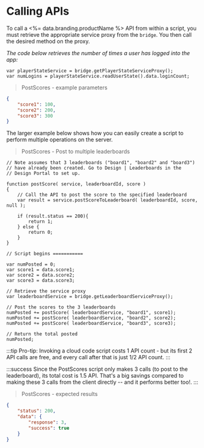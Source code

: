 # Calling APIs



To call a <%= data.branding.productName %> API from within a script, you must retrieve the appropriate service proxy from the `bridge`. You then call the desired method on the proxy.

*The code below retrieves the number of times a user has logged into the app:*
```
var playerStateService = bridge.getPlayerStateServiceProxy();
var numLogins = playerStateService.readUserState().data.loginCount;
```

> PostScores - example parameters

```json
{
    "score1": 100,
    "score2": 200,
    "score3": 300
}
```

The larger example below shows how you can easily create a script to perform multiple operations on the server.

> PostScores - Post to multiple leaderboards

```cfscript
// Note assumes that 3 leaderboards ("board1", "board2" and "board3")
// have already been created. Go to Design | Leaderboards in the
// Design Portal to set up.

function postScore( service, leaderboardId, score )
{
    // Call the API to post the score to the specified leaderboard
    var result = service.postScoreToLeaderboard( leaderboardId, score, null );

    if (result.status == 200){
        return 1;
    } else {
        return 0;
    }
}

// Script begins ===========

var numPosted = 0;
var score1 = data.score1;
var score2 = data.score2;
var score3 = data.score3;

// Retrieve the service proxy
var leaderboardService = bridge.getLeaderboardServiceProxy();

// Post the scores to the 3 leaderboards
numPosted += postScore( leaderboardService, "board1", score1);
numPosted += postScore( leaderboardService, "board2", score2);
numPosted += postScore( leaderboardService, "board3", score3);

// Return the total posted
numPosted;
```

:::tip
Pro-tip: Invoking a cloud code script costs 1 API count - but its first 2 API calls are free, and every call after that is just 1/2 API count.
:::

:::success
Since the PostScores script only makes 3 calls (to post to the leaderboard), its total cost is 1.5 API. That's a big savings compared to making these 3 calls from the client directly -- and it performs better too!.
:::

> PostScores - expected results

```json
{
    "status": 200,
    "data": {
        "response": 3,
        "success": true
    }
}
```
